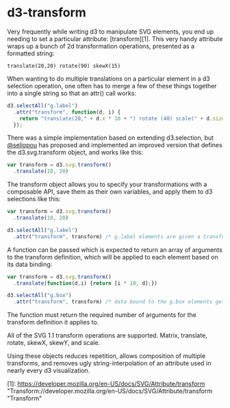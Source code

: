 # d3-transform

Very frequently while writing d3 to manipulate SVG elements, you end up needing to set a particular attribute: [transform][1]. This very handy attribute wraps up a bunch of 2d transformation operations, presented as a formatted string:

```
translate(20,20) rotate(90) skewX(15)
```

When wanting to do multiple translations on a particular element in a d3 selection operation, one often has to merge a few of these things together into a single string so that an attr() call works:

```javascript
d3.selectAll("g.label")
  .attr("transform", function(d, i) {
    return "translate(20," + d.x * 10 + ") rotate (40) scale(" + d.size + "2)")
  });
```

There was a simple implementation based on extending d3.selection, but [@seliopou](https://github.com/seliopou) has proposed and implemented an improved version that defines the d3.svg.transform object, and works like this:

```javascript
var transform = d3.svg.transform()
  .translate(10, 20)
```

The transform object allows you to specify your transformations with a composable API, save them as their own variables, and apply them to d3 selections like this:

```javascript
var transform = d3.svg.transform()
  .translate(10, 20)

d3.selectAll("g.label")
  .attr("transform", transform) /* g.label elements are given a transform attribute of "translate(10,20)" */
```

A function can be passed which is expected to return an array of arguments to the transform definition, which will be applied to each element based on its data binding:

```javascript
var transform = d3.svg.transform()
  .translate(function(d,i) {return [i * 10, d];})

d3.selectAll("g.box")
  .attr("transform", transform) /* data bound to the g.box elements get passed into the translate function, and the result is applied to the transform attribute */
```

The function must return the required number of arguments for the transform definition it applies to.

All of the SVG 1.1 transform operations are supported.  Matrix, translate, rotate, skewX, skewY, and scale.

Using these objects reduces repetition, allows composition of multiple transforms, and removes ugly string-interpolation of an attribute used in nearly every d3 visualization.

[1]: https://developer.mozilla.org/en-US/docs/SVG/Attribute/transform "Transform://developer.mozilla.org/en-US/docs/SVG/Attribute/transform "Transform"
